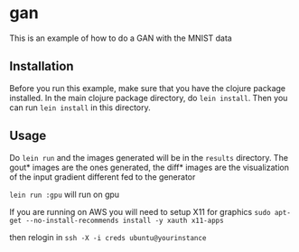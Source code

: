 <!--- Licensed to the Apache Software Foundation (ASF) under one -->
<!--- or more contributor license agreements.  See the NOTICE file -->
<!--- distributed with this work for additional information -->
<!--- regarding copyright ownership.  The ASF licenses this file -->
<!--- to you under the Apache License, Version 2.0 (the -->
<!--- "License"); you may not use this file except in compliance -->
<!--- with the License.  You may obtain a copy of the License at -->

<!---   http://www.apache.org/licenses/LICENSE-2.0 -->

<!--- Unless required by applicable law or agreed to in writing, -->
<!--- software distributed under the License is distributed on an -->
<!--- "AS IS" BASIS, WITHOUT WARRANTIES OR CONDITIONS OF ANY -->
<!--- KIND, either express or implied.  See the License for the -->
<!--- specific language governing permissions and limitations -->
<!--- under the License. -->

# gan

This is an example of how to do a GAN with the MNIST data

## Installation

Before you run this example, make sure that you have the clojure package installed.
In the main clojure package directory, do `lein install`. Then you can run
`lein install` in this directory.


## Usage

Do `lein run` and the images generated will be in the `results` directory. The gout* images are the ones generated, the diff* images are the visualization of the input gradient different fed to the generator

`lein run :gpu` will run on gpu

If you are running on AWS you will need to setup X11 for graphics
`sudo apt-get --no-install-recommends install -y xauth x11-apps`

then relogin in `ssh -X -i creds ubuntu@yourinstance`


